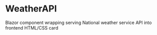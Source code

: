 # WeatherAPI
Blazor component wrapping serving National weather service API into frontend HTML/CSS card
